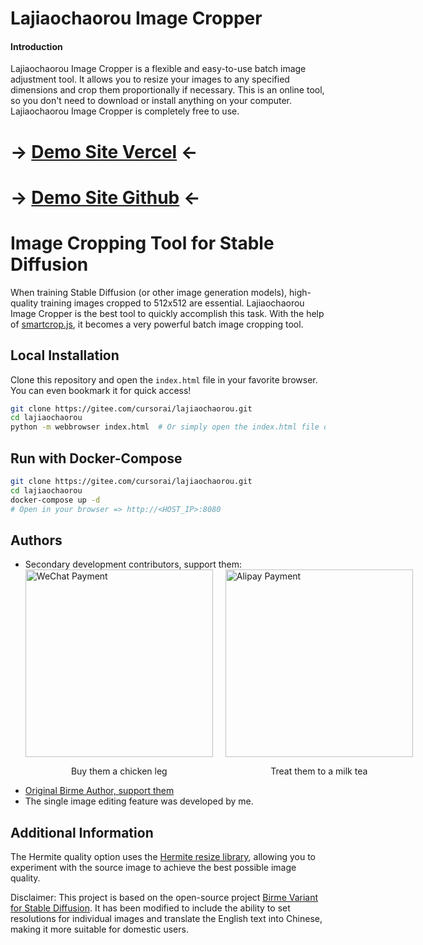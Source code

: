# Lajiaochaorou Image Cropper

#### Introduction
Lajiaochaorou Image Cropper is a flexible and easy-to-use batch image adjustment tool. It allows you to resize your images to any specified dimensions and crop them proportionally if necessary. This is an online tool, so you don't need to download or install anything on your computer. Lajiaochaorou Image Cropper is completely free to use.

# -> [Demo Site Vercel](https://lajiaochaorou-nine.vercel.app/) <-
# -> [Demo Site Github](https://xturnv007.github.io/lajiaochaorou/) <-

# Image Cropping Tool for Stable Diffusion
When training Stable Diffusion (or other image generation models), high-quality training images cropped to 512x512 are essential. Lajiaochaorou Image Cropper is the best tool to quickly accomplish this task. With the help of [smartcrop.js](https://github.com/jwagner/smartcrop.js/), it becomes a very powerful batch image cropping tool.

## Local Installation
Clone this repository and open the `index.html` file in your favorite browser. You can even bookmark it for quick access!
```bash
git clone https://gitee.com/cursorai/lajiaochaorou.git
cd lajiaochaorou
python -m webbrowser index.html  # Or simply open the index.html file directly
```

## Run with Docker-Compose
```bash
git clone https://gitee.com/cursorai/lajiaochaorou.git
cd lajiaochaorou
docker-compose up -d
# Open in your browser => http://<HOST_IP>:8080
```

## Authors
- Secondary development contributors, support them:
  <div style="display: flex; align-items: center; gap: 20px;">
    <div>
      <img src="https://raw.githubusercontent.com/XTurnV007/lajiaochaorou/master/tip/IMG_weixin.JPG" alt="WeChat Payment" width="300">
      <p style="text-align: center;">Buy them a chicken leg</p>
    </div>
    <div>
      <img src="https://raw.githubusercontent.com/XTurnV007/lajiaochaorou/master/tip/IMG_zhifubao.JPG" alt="Alipay Payment" width="300">
      <p style="text-align: center;">Treat them to a milk tea</p>
    </div>
  </div>
- [Original Birme Author, support them](https://www.birme.net/)
- The single image editing feature was developed by me.

## Additional Information
The Hermite quality option uses the [Hermite resize library](https://github.com/viliusle/Hermite-resize), allowing you to experiment with the source image to achieve the best possible image quality.

Disclaimer: This project is based on the open-source project [Birme Variant for Stable Diffusion](https://github.com/livelifebythecode/birme-sd-variant). It has been modified to include the ability to set resolutions for individual images and translate the English text into Chinese, making it more suitable for domestic users.
